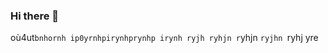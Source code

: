 ### Hi there 👋

<!--
**Powator/powator** is a ✨ _special_ ✨ repository because its `README.md` (this file) appears on your GitHub profile.

Here are some ideas to get you started:

- 🔭 I’m currently working on ...
- 🌱 I’m currently learning ...
- 👯 I’m looking to collaborate on ...
- 🤔 I’m looking for help with ...
- 💬 Ask me about ...
- 📫 How to reach me: ...
- 😄 Pronouns: ...
- ⚡ Fun fact: ...
-->
où4ut`bnhornh ip0yrnhpirynhprynhp
irynh
ryjh
ryhjn
r`yhjn
`ryjhn
`ryhj
yre
